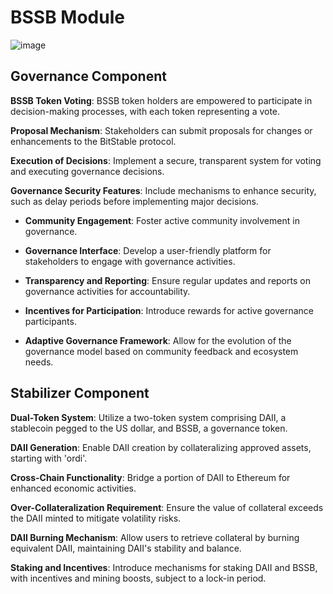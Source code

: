 # BSSB Module
![image](https://github.com/BitStable-Finance/Governance/assets/154438863/5bb3f1a7-cabf-488d-aa73-e84a9b58240c)


## Governance Component

**BSSB Token Voting**: BSSB token holders are empowered to participate in decision-making processes, with each token representing a vote.

**Proposal Mechanism**: Stakeholders can submit proposals for changes or enhancements to the BitStable protocol.

**Execution of Decisions**: Implement a secure, transparent system for voting and executing governance decisions.

**Governance Security Features**: Include mechanisms to enhance security, such as delay periods before implementing major decisions.

  - **Community Engagement**: Foster active community involvement in governance.
  
  - **Governance Interface**: Develop a user-friendly platform for stakeholders to engage with governance activities.
  
  - **Transparency and Reporting**: Ensure regular updates and reports on governance activities for accountability.
  
  - **Incentives for Participation**: Introduce rewards for active governance participants.
  
  - **Adaptive Governance Framework**: Allow for the evolution of the governance model based on community feedback and ecosystem needs.


## Stabilizer Component

**Dual-Token System**: Utilize a two-token system comprising DAII, a stablecoin pegged to the US dollar, and BSSB, a governance token.

**DAII Generation**: Enable DAII creation by collateralizing approved assets, starting with 'ordi'.

**Cross-Chain Functionality**: Bridge a portion of DAII to Ethereum for enhanced economic activities.

**Over-Collateralization Requirement**: Ensure the value of collateral exceeds the DAII minted to mitigate volatility risks.

**DAII Burning Mechanism**: Allow users to retrieve collateral by burning equivalent DAII, maintaining DAII's stability and balance.

**Staking and Incentives**: Introduce mechanisms for staking DAII and BSSB, with incentives and mining boosts, subject to a lock-in period.
